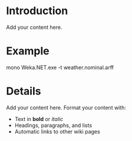 # Introduction #

Add your content here.

# Example #

mono Weka.NET.exe -t weather.nominal.arff

# Details #

Add your content here.  Format your content with:
  * Text in **bold** or _italic_
  * Headings, paragraphs, and lists
  * Automatic links to other wiki pages